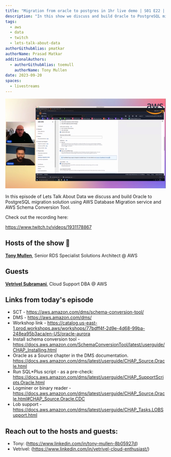 ```yaml
---
title: "Migration from oracle to postgres in 1hr live demo | S01 E22 | Lets Talk About Data Show "
description: "In this show we discuss and build Oracle to PostgreSQL migration solution using AWS Database Migration service and AWS Schema Conversion Tool"
tags:
  - aws
  - data
  - twitch
  - lets-talk-about-data
authorGithubAlias: pmatkar
authorName: Prasad Matkar
additionalAuthors: 
  - authorGithubAlias: toemull
    authorName: Tony Mullen
date: 2023-09-20
spaces:
  - livestreams
---
```


![Screenshot from the stream or an image related to the topic](images/show22.jpg)

In this episode of Lets Talk About Data we discuss and build Oracle to PostgreSQL migration solution using AWS Database Migration service and AWS Schema Conversion Tool.

Check out the recording here:

https://www.twitch.tv/videos/1931178867


## Hosts of the show 🎤

[**Tony Mullen**](https://www.linkedin.com/in/tony-mullen-8b05927d), Senior RDS Specialist Solutions Architect @ AWS

## Guests

[**Vetrivel Subramani**](https://www.linkedin.com/in/vetrivel-cloud-enthusiast/), Cloud Support DBA @ AWS


## Links from today's episode

* SCT - https://aws.amazon.com/dms/schema-conversion-tool/
* DMS - https://aws.amazon.com/dms/
* Workshop link - https://catalog.us-east-1.prod.workshops.aws/workshops/77bdff4f-2d9e-4d68-99ba-248ea95b3aca/en-US/oracle-aurora
* Install schema conversion tool - https://docs.aws.amazon.com/SchemaConversionTool/latest/userguide/CHAP_Installing.html
* Oracle as a Source chapter in the DMS documentation.  
https://docs.aws.amazon.com/dms/latest/userguide/CHAP_Source.Oracle.html
* Run SQL*Plus script - as a pre-check:
https://docs.aws.amazon.com/dms/latest/userguide/CHAP_SupportScripts.Oracle.html
* Logminer or binary reader -  https://docs.aws.amazon.com/dms/latest/userguide/CHAP_Source.Oracle.html#CHAP_Source.Oracle.CDC 
* Lob support - https://docs.aws.amazon.com/dms/latest/userguide/CHAP_Tasks.LOBSupport.html

## Reach out to the hosts and guests:

- Tony: (https://www.linkedin.com/in/tony-mullen-8b05927d)
- Vetrivel: (https://www.linkedin.com/in/vetrivel-cloud-enthusiast/)

